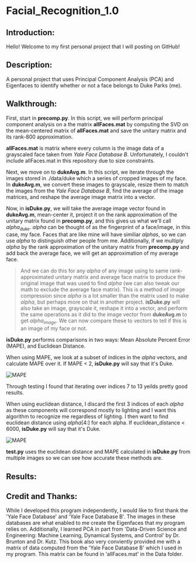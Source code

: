 # Facial_Recognition_1.0
## Introduction:
Hello! Welcome to my first personal project that I will posting on GitHub! 

## Description:
A personal project that uses Principal Component Analysis (PCA) and Eigenfaces to identify whether or not a face belongs to Duke Parks (me).

## Walkthrough:

First, start in **precomp.py**.  In this script, we will perform principal component analysis on a the matrix **allFaces.mat** by computing the SVD on the mean-centered matrix of **allFaces.mat** and save the unitary matrix and its rank-800 approximation.

**allFaces.mat** is matrix where every column is the image data of a grayscaled face taken from *Yale Face Database B*. Unfortunately, I couldn't include allFaces.mat in this repository due to size constraints.

Next, we move on to **dukeAvg.m**.  In this script, we iterate through the images stored in ./data/duke which a series of cropped images of my face. In **dukeAvg.m**, we convert these images to grayscale, resize them to match the images from the *Yale Face Database B*, find the average of the image matrices, and reshape the average image matrix into a vector.

Now, in **isDuke.py**, we will take the average image vector found in **dukeAvg.m**, mean-center it, project it on the rank approximation of the unitary matrix found in **precomp.py**, and this gives us what we'll call *alpha<sub>duke</sub>*.  *alpha* can be thought of as the fingerprint of a face/image, in this case, my face. Faces that are like mine will have similiar *alphas*, so we can use *alpha* to distinguish other people from me.  Additionally, if we multiply *alpha* by the rank approximation of the unitary matrix from **precomp.py** and add back the average face, we will get an approximation of my average face.
>And we can do this for any *alpha* of any image using to same rank-approximated unitary matrix and average face matrix to produce the original image that was used to find *alpha* (we can also tweak our math to exclude the average face matrix).  This is a method of image compression since *alpha* is a lot smaller than the matrix used to make *alpha*, but perhaps more on that in another project.
**isDuke.py** will also take an image, grayscale it, reshape it into a vector, and perform the same operations as it did to the image vector from **dukeAvg.m** to get *alpha<sub>image</sub>*.  We can now compare these to vectors to tell if this is an image of my face or not.

**isDuke.py** performs comparisons in two ways: Mean Absolute Percent Error (MAPE), and Euclidean Distance.

When using MAPE, we look at a subset of indices in the *alpha* vectors, and calculate MAPE over it. If MAPE < 2, **isDuke.py** will say that it's Duke. 

![MAPE](https://www.gstatic.com/education/formulas2/397133473/en/mean_absolute_percentage_error.svg)

Through testing I found that iterating over indices 7 to 13 yeilds pretty good results.

When using euclidean distance, I discard the first 3 indices of each *alpha* as these components will correspond mostly to lighting and I want this algorithm to recognize me regardless of lighting.  I then want to find euclidean distance using *alpha*\[4:] for each alpha. If euclidean_distance < 6000, **isDuke.py** will say that it's Duke. 

![MAPE](https://www.gstatic.com/education/formulas2/397133473/en/euclidean_distance.svg)

**test.py** uses the euclidean distance and MAPE calculated in **isDuke.py** from multiple images so we can see how accurate these methods are.

## Results:


## Credit and Thanks:
While I developed this program independently, I would like to first thank the 'Yale Face Database' and 'Yale Face Database B'.  The images in these databases are what enabled to me create the Eigenfaces that my program relies on.  Additionally, I learned PCA in part from 'Data-Driven Science and Engineering: Machine Learning, Dynamical Systems, and Control' by Dr. Brunton and Dr. Kutz.  This book also very conviently provided me with a matrix of data computed from the 'Yale Face Database B' which I used in my program.  This matrix can be found in 'allFaces.mat' in the Data folder.

